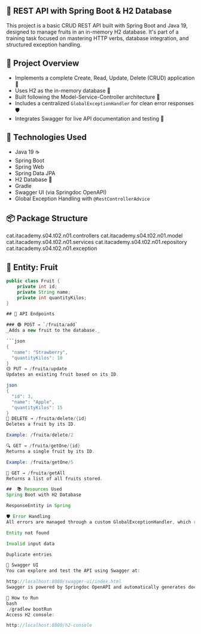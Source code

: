 ## 🍓 REST API with Spring Boot & H2 Database

This project is a basic CRUD REST API built with Spring Boot and Java 19, designed to manage fruits in an in-memory H2 database. It's part of a training task focused on mastering HTTP verbs, database integration, and structured exception handling.

## 🧾 Project Overview

- Implements a complete Create, Read, Update, Delete (CRUD) application 🎯
- Uses H2 as the in-memory database 💾
- Built following the Model-Service-Controller architecture 🧱
- Includes a centralized `GlobalExceptionHandler` for clean error responses 🛡️
- Integrates Swagger for live API documentation and testing 💬

## 🚀 Technologies Used

- Java 19 ☕
- Spring Boot
- Spring Web
- Spring Data JPA
- H2 Database 🧠
- Gradle
- Swagger UI (via Springdoc OpenAPI)
- Global Exception Handling with `@RestControllerAdvice`

## 📦 Package Structure

cat.itacademy.s04.t02.n01.controllers cat.itacademy.s04.t02.n01.model cat.itacademy.s04.t02.n01.services cat.itacademy.s04.t02.n01.repository cat.itacademy.s04.t02.n01.exception


## 🍍 Entity: Fruit

```java
public class Fruit {
    private int id;
    private String name;
    private int quantityKilos;
}

## 🔧 API Endpoints

### 🟢 POST → `/fruita/add`
_Adds a new fruit to the database._

```json
{
  "name": "Strawberry",
  "quantityKilos": 10
}
🟡 PUT → /fruita/update
Updates an existing fruit based on its ID.

json
{
  "id": 3,
  "name": "Apple",
  "quantityKilos": 15
}
🔴 DELETE → /fruita/delete/{id}
Deletes a fruit by its ID.

Example: /fruita/delete/2

🔍 GET → /fruita/getOne/{id}
Returns a single fruit by its ID.

Example: /fruita/getOne/5

📄 GET → /fruita/getAll
Returns a list of all fruits stored.

##  📚 Resources Used
Spring Boot with H2 Database

ResponseEntity in Spring

🛡️ Error Handling
All errors are managed through a custom GlobalExceptionHandler, which returns consistent JSON responses for exceptions like:

Entity not found

Invalid input data

Duplicate entries

📖 Swagger UI
You can explore and test the API using Swagger at:

http://localhost:8080/swagger-ui/index.html
Swagger is powered by Springdoc OpenAPI and automatically generates documentation based on your controller methods.

🧪 How to Run
bash
./gradlew bootRun
Access H2 console:

http://localhost:8080/h2-console
